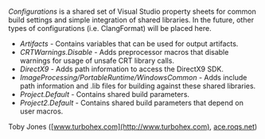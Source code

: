 _Configurations_ is a shared set of Visual Studio property sheets for common
build settings and simple integration of shared libraries.  In the future,
other types of configurations (i.e. ClangFormat) will be placed here.

* _Artifacts_ - Contains variables that can be used for output artifacts.
* _CRTWarnings.Disable_ - Adds preprocessor macros that disable warnings for
usage of unsafe CRT library calls.
* _DirectX9_ - Adds path information to access the DirectX9 SDK.
* _ImageProcessing/PortableRuntime/WindowsCommon_ - Adds include path information
and .lib files for building against these shared libraries.
* _Project.Default_ - Contains shared build parameters.
* _Project2.Default_ - Contains shared build parameters that depend on user macros.

Toby Jones \([www.turbohex.com](http://www.turbohex.com), [ace.roqs.net](http://ace.roqs.net)\)
